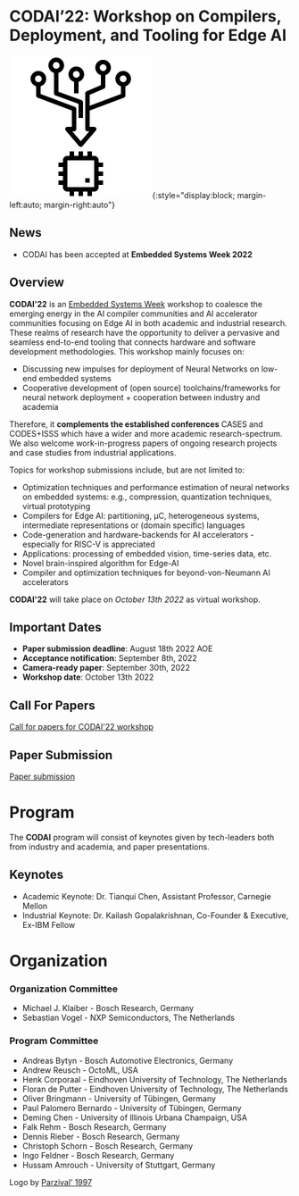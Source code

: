 # **CODAI’22**: Workshop on Compilers, Deployment, and Tooling for Edge AI 
![CODAI Logo](assets/images/logo.png){:style="display:block; margin-left:auto; margin-right:auto"}

## News
 - CODAI has been accepted at **Embedded Systems Week 2022** 

## Overview

**CODAI'22** is an  [Embedded Systems Week](https://esweek.org/ ) workshop to coalesce the emerging energy in the AI compiler communities and AI accelerator communities focusing on Edge AI in both academic and industrial research. These realms of research have the opportunity to deliver a pervasive and seamless end-to-end tooling that connects hardware and software development methodologies. This workshop mainly focuses on:
 - Discussing new impulses for deployment of Neural Networks on low-end embedded systems
 - Cooperative development of (open source) toolchains/frameworks for neural network deployment + cooperation between industry and academia
 
Therefore, it **complements the established conferences** CASES and CODES+ISSS which have a wider and more academic research-spectrum. 
We also welcome work-in-progress papers of ongoing research projects and case studies from industrial applications.

Topics for workshop submissions include, but are not limited to:

 - Optimization techniques and performance estimation of neural networks on embedded systems: e.g., compression, quantization techniques, virtual prototyping 
 - Compilers for Edge AI: partitioning, µC, heterogeneous systems,  intermediate representations or (domain specific) languages 
 - Code-generation and hardware-backends for AI accelerators - especially for RISC-V is appreciated 
 - Applications: processing of embedded vision, time-series data, etc. 
 - Novel brain-inspired algorithm for Edge-AI 
 - Compiler and optimization techniques for beyond-von-Neumann AI accelerators

**CODAI'22** will take place on *October 13th 2022* as virtual workshop.

## Important Dates
 - **Paper submission deadline**: August 18th 2022 AOE
 - **Acceptance notification**: September 8th, 2022
 - **Camera-ready paper**: September 30th, 2022
 - **Workshop date**: October 13th 2022 

## Call For Papers
[Call for papers for CODAI'22 workshop](assets/documents/codai22_cfp.pdf)

## Paper Submission
[Paper submission](https://www.softconf.org)


# Program

The **CODAI** program will consist of keynotes given by tech-leaders both from industry and academia, 
and paper presentations.

## Keynotes
* Academic Keynote: Dr. Tianqui Chen, Assistant Professor, Carnegie Mellon
* Industrial Keynote: Dr. Kailash Gopalakrishnan, Co-Founder & Executive, Ex-IBM Fellow



# Organization
### Organization Committee
* Michael J. Klaiber - Bosch Research, Germany
* Sebastian Vogel - NXP Semiconductors, The Netherlands

### Program Committee
* Andreas Bytyn - Bosch Automotive Electronics, Germany
* Andrew Reusch - OctoML, USA
* Henk Corporaal - Eindhoven University of Technology, The Netherlands
* Floran de Putter - Eindhoven University of Technology, The Netherlands
* Oliver Bringmann - University of Tübingen, Germany
* Paul Palomero Bernardo - University of Tübingen, Germany
* Deming Chen - University of Illinois Urbana Champaign, USA
* Falk Rehm - Bosch Research, Germany
* Dennis Rieber - Bosch Research, Germany
* Christoph Schorn - Bosch Research, Germany
* Ingo Feldner - Bosch Research, Germany
* Hussam Amrouch - University of Stuttgart, Germany



Logo by <a href="https://www.flaticon.com/authors/parzival-1997" title="Logo">Parzival’ 1997</a>
